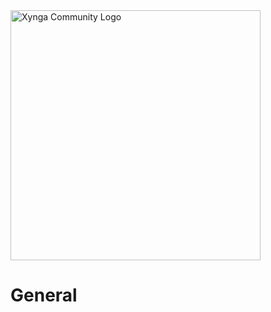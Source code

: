 <img src="https://s3.amazonaws.com/xynga/images/XYNGA.png" width="400" alt="Xynga Community Logo"/>

# General
